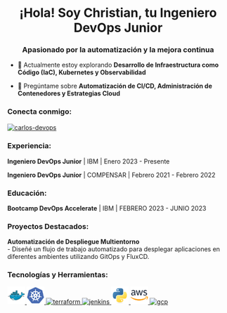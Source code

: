 <h1 align="center">¡Hola! Soy Christian, tu Ingeniero DevOps Junior</h1>
<h3 align="center">Apasionado por la automatización y la mejora continua</h3>

- 🌱 Actualmente estoy explorando **Desarrollo de Infraestructura como Código (IaC), Kubernetes y Observabilidad**

- 💬 Pregúntame sobre **Automatización de CI/CD, Administración de Contenedores y Estrategias Cloud**

<h3 align="left">Conecta conmigo:</h3>
<p align="left">
<a href="[https://www.linkedin.com/in/christian-velandia-787125219/]" target="blank"><img align="center" src="https://raw.githubusercontent.com/rahuldkjain/github-profile-readme-generator/master/src/images/icons/Social/linked-in-alt.svg" alt="carlos-devops" height="30" width="40" /></a>
</p>

<h3 align="left">Experiencia:</h3>
<p>
  <strong>Ingeniero DevOps Junior</strong> | IBM | Enero 2023 - Presente
  <br>
  <p>
  <strong>Ingeniero DevOps Junior</strong> | COMPENSAR | Febrero 2021 - Febrero 2022
  <br>
    
</p>

<h3 align="left">Educación:</h3>
<p>
  <strong>Bootcamp DevOps Accelerate</strong> | IBM | FEBRERO 2023 - JUNIO 2023
  <br>

</p>

<h3 align="left">Proyectos Destacados:</h3>
<p>
  <strong>Automatización de Despliegue Multientorno</strong>
  <br>
  - Diseñé un flujo de trabajo automatizado para desplegar aplicaciones en diferentes ambientes utilizando GitOps y FluxCD.
</p>

<h3 align="left">Tecnologías y Herramientas:</h3>
<p align="left"> 
  <a href="https://www.docker.com/" target="_blank" rel="noreferrer"> <img src="https://raw.githubusercontent.com/devicons/devicon/master/icons/docker/docker-original.svg" alt="docker" width="40" height="40"/> </a>
  <a href="https://kubernetes.io/" target="_blank" rel="noreferrer"> <img src="https://raw.githubusercontent.com/devicons/devicon/master/icons/kubernetes/kubernetes-plain.svg" alt="kubernetes" width="40" height="40"/> </a>
  <a href="https://www.terraform.io/" target="_blank" rel="noreferrer"> <img src="https://www.vectorlogo.zone/logos/terraformio/terraformio-icon.svg" alt="terraform" width="40" height="40"/> </a>
  <a href="https://www.jenkins.io" target="_blank" rel="noreferrer"> <img src="https://www.vectorlogo.zone/logos/jenkins/jenkins-icon.svg" alt="jenkins" width="40" height="40"/> </a>
  <a href="https://www.python.org" target="_blank" rel="noreferrer"> <img src="https://raw.githubusercontent.com/devicons/devicon/master/icons/python/python-original.svg" alt="python" width="40" height="40"/> </a>
  <a href="https://aws.amazon.com" target="_blank" rel="noreferrer"> <img src="https://raw.githubusercontent.com/devicons/devicon/master/icons/amazonwebservices/amazonwebservices-original-wordmark.svg" alt="aws" width="40" height="40"/> </a>
  <a href="https://cloud.google.com" target="_blank" rel="noreferrer"> <img src="https://www.vectorlogo.zone/logos/google_cloud/google_cloud-icon.svg" alt="gcp" width="40" height="40"/> </a>
</p>

